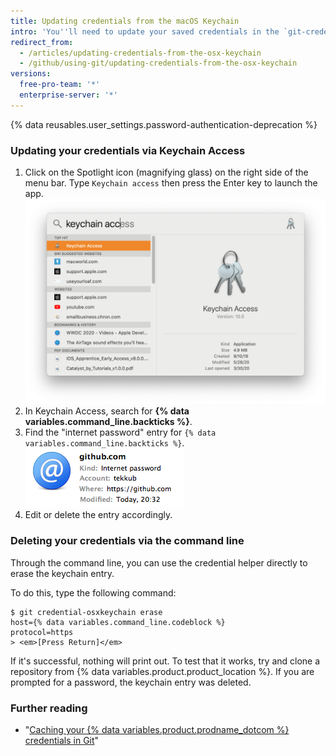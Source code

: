 ```yaml
---
title: Updating credentials from the macOS Keychain
intro: 'You''ll need to update your saved credentials in the `git-credential-osxkeychain` helper if you change your username, password, or personal access token on {% data variables.product.product_name %}.'
redirect_from:
  - /articles/updating-credentials-from-the-osx-keychain
  - /github/using-git/updating-credentials-from-the-osx-keychain
versions:
  free-pro-team: '*'
  enterprise-server: '*'
---
```


{% data reusables.user_settings.password-authentication-deprecation %}

### Updating your credentials via Keychain Access

1. Click on the Spotlight icon (magnifying glass) on the right side of the menu bar. Type `Keychain access` then press the Enter key to launch the app.
   ![Spotlight Search bar](/assets/images/help/setup/keychain-access.png)
2. In Keychain Access, search for **{% data variables.command_line.backticks %}**.
3. Find the "internet password" entry for `{% data variables.command_line.backticks %}`.
   ![GitHub Password Entry in Keychain](/assets/images/help/setup/keychain-entry.png)
4. Edit or delete the entry accordingly.

### Deleting your credentials via the command line

Through the command line, you can use the credential helper directly to erase the
keychain entry.

To do this, type the following command:

```shell
$ git credential-osxkeychain erase
host={% data variables.command_line.codeblock %}
protocol=https
> <em>[Press Return]</em>
```

If it's successful, nothing will print out. To test that it works, try and clone
a repository from {% data variables.product.product_location %}. If you are prompted for a password, the keychain
entry was deleted.

### Further reading

- "[Caching your {% data variables.product.prodname_dotcom %} credentials in Git](/github/using-git/caching-your-github-credentials-in-git/)"
